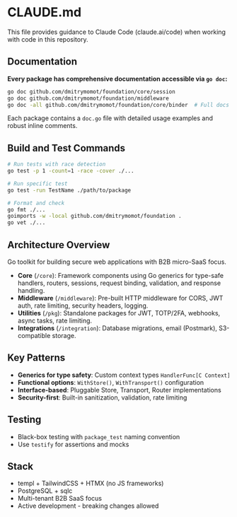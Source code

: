 # CLAUDE.md

This file provides guidance to Claude Code (claude.ai/code) when working with code in this repository.

## Documentation

**Every package has comprehensive documentation accessible via `go doc`:**

```bash
go doc github.com/dmitrymomot/foundation/core/session
go doc github.com/dmitrymomot/foundation/middleware
go doc -all github.com/dmitrymomot/foundation/core/binder  # Full docs
```

Each package contains a `doc.go` file with detailed usage examples and robust inline comments.

## Build and Test Commands

```bash
# Run tests with race detection
go test -p 1 -count=1 -race -cover ./...

# Run specific test
go test -run TestName ./path/to/package

# Format and check
go fmt ./...
goimports -w -local github.com/dmitrymomot/foundation .
go vet ./...
```

## Architecture Overview

Go toolkit for building secure web applications with B2B micro-SaaS focus.

- **Core** (`/core`): Framework components using Go generics for type-safe handlers, routers, sessions, request binding, validation, and response handling.
- **Middleware** (`/middleware`): Pre-built HTTP middleware for CORS, JWT auth, rate limiting, security headers, logging.
- **Utilities** (`/pkg`): Standalone packages for JWT, TOTP/2FA, webhooks, async tasks, rate limiting.
- **Integrations** (`/integration`): Database migrations, email (Postmark), S3-compatible storage.

## Key Patterns

- **Generics for type safety**: Custom context types `HandlerFunc[C Context]`
- **Functional options**: `WithStore()`, `WithTransport()` configuration
- **Interface-based**: Pluggable Store, Transport, Router implementations
- **Security-first**: Built-in sanitization, validation, rate limiting

## Testing

- Black-box testing with `package_test` naming convention
- Use `testify` for assertions and mocks

## Stack

- templ + TailwindCSS + HTMX (no JS frameworks)
- PostgreSQL + sqlc
- Multi-tenant B2B SaaS focus
- Active development - breaking changes allowed
